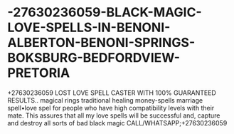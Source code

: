 # -27630236059-BLACK-MAGIC-LOVE-SPELLS-IN-BENONI-ALBERTON-BENONI-SPRINGS-BOKSBURG-BEDFORDVIEW-PRETORIA
+27630236059 LOST LOVE SPELL CASTER WITH 100% GUARANTEED RESULTS.. magical rings traditional healing money-spells marriage spell•love spel for people who have high compatibility levels with their mate. This assures that all my love spells will be successful and, capture and destroy all sorts of bad black magic CALL/WHATSAPP;+27630236059

